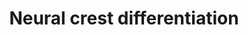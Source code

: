 ---
annotations:
- type: Pathway Ontology
  value: regulatory pathway
- type: Cell Type Ontology
  value: neural crest derived neuron
- type: Cell Type Ontology
  value: migratory cranial neural crest cell
authors:
- Nsalomonis
- Khanspers
- MaintBot
- Zari
- Egonw
- Eweitz
communities:
- CIRM_Related
description: 'Gene regulatory network model of cranial neural crest cell (CNCC) development,
  adaped from PMID: 19575671. Most interactions in the model are proposed to regulate
  transcription of core factors involved involved in neural crest and downstream progenitor
  specification. Transcriptional regulation arrows are proposed to promote transcription,
  unless a graphical T-bar is present at the end of the arrow (commented to be inhibitors
  of transcriptional regulation). Additional gene information was obtained from http://www.ncbi.nlm.nih.gov/books/NBK53143  When
  citing this pathway, please reference the source publication (PMID: 19575671).  Proteins
  on this pathway have targeted assays available via the [https://assays.cancer.gov/available_assays?wp_id=WP2064
  CPTAC Assay Portal]'
last-edited: 2021-05-18
organisms:
- Homo sapiens
redirect_from:
- /index.php/Pathway:WP2064
- /instance/WP2064
schema-jsonld:
- '@context': https://schema.org/
  '@id': https://wikipathways.github.io/pathways/WP2064.html
  '@type': Dataset
  creator:
    '@type': Organization
    name: WikiPathways
  description: 'Gene regulatory network model of cranial neural crest cell (CNCC)
    development, adaped from PMID: 19575671. Most interactions in the model are proposed
    to regulate transcription of core factors involved involved in neural crest and
    downstream progenitor specification. Transcriptional regulation arrows are proposed
    to promote transcription, unless a graphical T-bar is present at the end of the
    arrow (commented to be inhibitors of transcriptional regulation). Additional gene
    information was obtained from http://www.ncbi.nlm.nih.gov/books/NBK53143  When
    citing this pathway, please reference the source publication (PMID: 19575671).  Proteins
    on this pathway have targeted assays available via the [https://assays.cancer.gov/available_assays?wp_id=WP2064
    CPTAC Assay Portal]'
  keywords:
  - CDH6
  - ITGB1
  - SOX10
  - AXIN1
  - FGFR3
  - ETS1
  - HDAC1
  - Differentiation
  - HDAC6
  - CDH2
  - GJB1
  - MPZ
  - FZD3
  - SOX5
  - HES5
  - TWIST1
  - NOTCH4
  - HOXB1
  - FOXD3
  - TCF7L1
  - HAND1
  - PRTG
  - FGF2
  - MSX2
  - HDAC4
  - NOTCH3
  - GBX2
  - HDAC5
  - OLIG3
  - RBPJ
  - HES1
  - OLIG1
  - DLL1
  - MYB
  - DLX5
  - MIA
  - PAX3
  - HDAC10
  - HDAC9
  - DCT
  - ISL1
  - DVL1
  - PHOX2B
  - FGFR1
  - HDAC2
  - NFKB2
  - CTBP2
  - HOXA1
  - WNT1
  - NOTCH2
  - TBX6
  - PMP22
  - TFAP2A
  - SNAI1
  - HDAC8
  - MITF
  - TCF4
  - SNAI2
  - COL11A2
  - NFKB1
  - LHX2
  - BMP4
  - MSX1
  - DLL3
  - NOTCH1
  - PAX7
  - TLX2
  - CDH1
  - WNT8A
  - OLIG2
  - DMBX1
  - ID1
  - WNT3A
  - ZIC5
  - DVL3
  - ZIC1
  - ASCL1
  - COL2A1
  - CDH7
  - DLL4
  - HEY2
  - NEUROG1
  - SOX9
  - FGF8
  - BMP7
  - MBP
  - LHX5
  - HDAC3
  - HDAC7
  - TFAP2B
  - AXIN2
  - HDAC11
  - DVL2
  - MYC
  - GFAP
  - CTNNB1
  - GSK3B
  - SMAD1
  - RHOB
  - FGFR2
  - FGF19
  - LHX1
  license: CC0
  name: Neural crest differentiation
seo: CreativeWork
title: Neural crest differentiation
wpid: WP2064
---